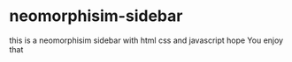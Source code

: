 # neomorphisim-sidebar
this is a neomorphisim sidebar with html css and javascript hope You enjoy that

